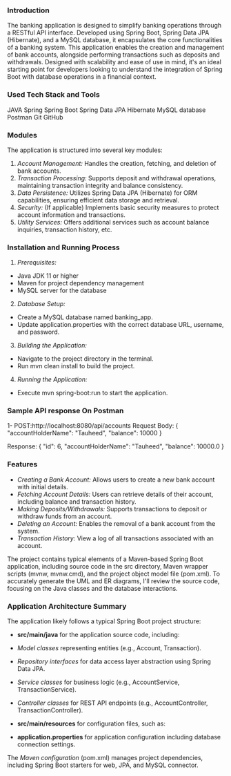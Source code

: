 ### Introduction

The banking application is designed to simplify banking operations through a RESTful API interface. Developed using Spring Boot, Spring Data JPA (Hibernate), and a MySQL database, it encapsulates the core functionalities of a banking system. This application enables the creation and management of bank accounts, alongside performing transactions such as deposits and withdrawals. Designed with scalability and ease of use in mind, it's an ideal starting point for developers looking to understand the integration of Spring Boot with database operations in a financial context.

### Used Tech Stack and Tools

JAVA
Spring
Spring Boot
Spring Data JPA
Hibernate
MySQL database
Postman
Git
GitHub

### Modules

The application is structured into several key modules:

1. *Account Management:* Handles the creation, fetching, and deletion of bank accounts.
2. *Transaction Processing:* Supports deposit and withdrawal operations, maintaining transaction integrity and balance consistency.
3. *Data Persistence:* Utilizes Spring Data JPA (Hibernate) for ORM capabilities, ensuring efficient data storage and retrieval.
4. *Security:* (If applicable) Implements basic security measures to protect account information and transactions.
5. *Utility Services:* Offers additional services such as account balance inquiries, transaction history, etc.

### Installation and Running Process

1. *Prerequisites:*
- Java JDK 11 or higher
- Maven for project dependency management
- MySQL server for the database

2. *Database Setup:*
- Create a MySQL database named banking_app.
- Update application.properties with the correct database URL, username, and password.

3. *Building the Application:*
- Navigate to the project directory in the terminal.
- Run mvn clean install to build the project.

4. *Running the Application:*
- Execute mvn spring-boot:run to start the application.

### Sample API response On Postman
1- POST:http://localhost:8080/api/accounts
   Request Body:
  {
    "accountHolderName": "Tauheed",
    "balance": 10000
  }

  Response:
{
    "id": 6,
    "accountHolderName": "Tauheed",
    "balance": 10000.0
}
  

### Features

- *Creating a Bank Account:* Allows users to create a new bank account with initial details.
- *Fetching Account Details:* Users can retrieve details of their account, including balance and transaction history.
- *Making Deposits/Withdrawals:* Supports transactions to deposit or withdraw funds from an account.
- *Deleting an Account:* Enables the removal of a bank account from the system.
- *Transaction History:* View a log of all transactions associated with an account.

The project contains typical elements of a Maven-based Spring Boot application, including source code in the src directory, Maven wrapper scripts (mvnw, mvnw.cmd), and the project object model file (pom.xml). To accurately generate the UML and ER diagrams, I'll review the source code, focusing on the Java classes and the database interactions.

### Application Architecture Summary

The application likely follows a typical Spring Boot project structure:

- **src/main/java** for the application source code, including:
- *Model classes* representing entities (e.g., Account, Transaction).
- *Repository interfaces* for data access layer abstraction using Spring Data JPA.
- *Service classes* for business logic (e.g., AccountService, TransactionService).
- *Controller classes* for REST API endpoints (e.g., AccountController, TransactionController).

- **src/main/resources** for configuration files, such as:
- **application.properties** for application configuration including database connection settings.

The *Maven configuration* (pom.xml) manages project dependencies, including Spring Boot starters for web, JPA, and MySQL connector.
